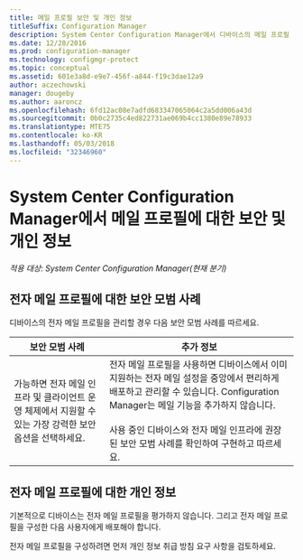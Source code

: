 ```yaml
---
title: 메일 프로필 보안 및 개인 정보
titleSuffix: Configuration Manager
description: System Center Configuration Manager에서 디바이스의 메일 프로필 관리에 대한 보안 모범 사례를 알아봅니다.
ms.date: 12/28/2016
ms.prod: configuration-manager
ms.technology: configmgr-protect
ms.topic: conceptual
ms.assetid: 601e3a8d-e9e7-456f-a844-f19c3dae12a9
author: aczechowski
manager: dougeby
ms.author: aaroncz
ms.openlocfilehash: 6fd12ac08e7adfd683347065064c2a5dd006a43d
ms.sourcegitcommit: 0b0c2735c4ed822731ae069b4cc1380e89e78933
ms.translationtype: MTE75
ms.contentlocale: ko-KR
ms.lasthandoff: 05/03/2018
ms.locfileid: "32346960"
---
```

# <a name="security-and-privacy-for-email-profiles-in-system-center-configuration-manager"></a>System Center Configuration Manager에서 메일 프로필에 대한 보안 및 개인 정보

*적용 대상: System Center Configuration Manager(현재 분기)*

## <a name="security-best-practices-for-email-profiles"></a>전자 메일 프로필에 대한 보안 모범 사례  
 디바이스의 전자 메일 프로필을 관리할 경우 다음 보안 모범 사례를 따르세요.  

|보안 모범 사례|추가 정보|  
|----------------------------|----------------------|  
|가능하면 전자 메일 인프라 및 클라이언트 운영 체제에서 지원할 수 있는 가장 강력한 보안 옵션을 선택하세요.|전자 메일 프로필을 사용하면 디바이스에서 이미 지원하는 전자 메일 설정을 중앙에서 편리하게 배포하고 관리할 수 있습니다. Configuration Manager는 메일 기능을 추가하지 않습니다.<br /><br /> 사용 중인 디바이스와 전자 메일 인프라에 권장된 보안 모범 사례를 확인하여 구현하고 따르세요.|  

## <a name="privacy-information-for-email-profiles"></a>전자 메일 프로필에 대한 개인 정보  
 기본적으로 디바이스는 전자 메일 프로필을 평가하지 않습니다. 그리고 전자 메일 프로필을 구성한 다음 사용자에게 배포해야 합니다.  

 전자 메일 프로필을 구성하려면 먼저 개인 정보 취급 방침 요구 사항을 검토하세요.  
